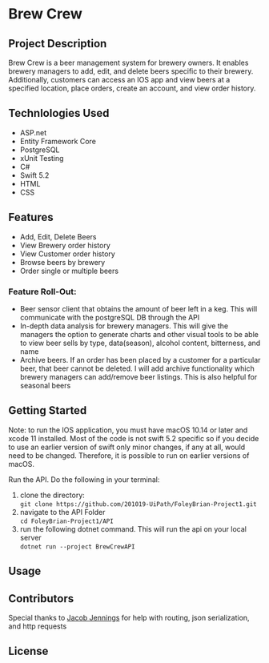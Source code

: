 # Brew Crew

## Project Description
Brew Crew is a beer management system for brewery owners. It enables brewery managers to add, edit, and delete beers specific to their brewery. Additionally, customers can access an IOS app and view beers at a specified location, place orders, create an account, and view order history.

## Technlologies Used

* ASP.net
* Entity Framework Core
* PostgreSQL
* xUnit Testing
* C#
* Swift 5.2
* HTML
* CSS

## Features
* Add, Edit, Delete Beers
* View Brewery order history
* View Customer order history
* Browse beers by brewery
* Order single or multiple beers

### Feature Roll-Out:

* Beer sensor client that obtains the amount of beer left in a keg. This will communicate with the postgreSQL DB through the API
* In-depth data analysis for brewery managers. This will give the managers the option to generate charts and other visual tools to be able to view beer sells by type, data(season), alcohol content, bitterness, and name
* Archive beers. If an order has been placed by a customer for a particular beer, that beer cannot be deleted. I will add archive functionality which brewery managers can add/remove beer listings. This is also helpful for seasonal beers

## Getting Started
Note: to run the IOS application, you must have macOS 10.14 or later and xcode 11 installed. Most of the code is not swift 5.2 specific so if you decide to use an earlier version of swift only minor changes, if any at all, would need to be changed. Therefore, it is possible to run on earlier versions of macOS.

Run the API. Do the following in your terminal: <br>
1. clone the directory: <br>
`git clone https://github.com/201019-UiPath/FoleyBrian-Project1.git` <br>
2. navigate to the API Folder <br>
`cd FoleyBrian-Project1/API` <br>
3. run the following dotnet command. This will run the api on your local server <br>
`dotnet run --project BrewCrewAPI` <br>


## Usage

## Contributors
Special thanks to <a href='https://github.com/201019-UiPath/JenningsJacob-Project1'>Jacob Jennings</a> for help with routing, json serialization, and http requests

## License
